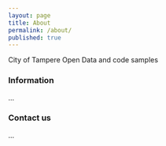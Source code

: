 ```yaml
---
layout: page
title: About
permalink: /about/
published: true
---
```


City of Tampere Open Data and code samples

### Information

...

### Contact us

...
